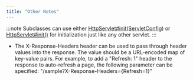 ```yaml
---
title: "Other Notes"
---
```


:::note
Subclasses can use either [HttpServlet#init(ServletConfig)]({{API_DOCS}}/jakarta/servlet/http/HttpServlet.html#init(ServletConfig))
or [HttpServlet#init()]({{API_DOCS}}/jakarta/servlet/http/HttpServlet.html#init()) for initialization just like any other servlet.
:::

- The X-Response-Headers header can be used to pass through header values into the response.
The value should be a URL-encoded map of key-value pairs.
For example, to add a "Refresh: 1" header to the response to auto-refresh a page, the following parameter can be specified:  "/sample?X-Response-Headers=\{Refresh=1\}"

